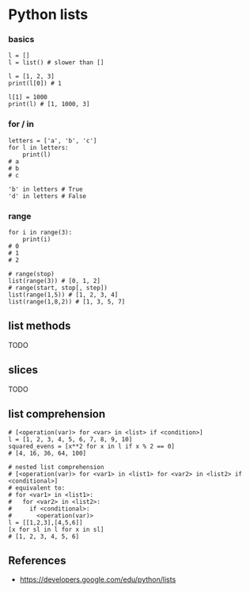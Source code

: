 # Python lists

### basics
```
l = []
l = list() # slower than []

l = [1, 2, 3]
print(l[0]) # 1

l[1] = 1000
print(l) # [1, 1000, 3]
```

### for / in

```
letters = ['a', 'b', 'c']
for l in letters:
    print(l)
# a
# b
# c

'b' in letters # True
'd' in letters # False
```

### range

```
for i in range(3):
    print(i)  
# 0
# 1
# 2

# range(stop)
list(range(3)) # [0, 1, 2]
# range(start, stop[, step])
list(range(1,5)) # [1, 2, 3, 4]
list(range(1,8,2)) # [1, 3, 5, 7]
```

## list methods

TODO

## slices

TODO

## list comprehension

```
# [<operation(var)> for <var> in <list> if <condition>]
l = [1, 2, 3, 4, 5, 6, 7, 8, 9, 10]
squared_evens = [x**2 for x in l if x % 2 == 0]
# [4, 16, 36, 64, 100]

# nested list comprehension
# [<operation(var)> for <var1> in <list1> for <var2> in <list2> if <conditional>]
# equivalent to:
# for <var1> in <list1>:
#   for <var2> in <list2>:
#     if <conditional>:
#       <operation(var)>
l = [[1,2,3],[4,5,6]]
[x for sl in l for x in sl]
# [1, 2, 3, 4, 5, 6]

```

## References

* https://developers.google.com/edu/python/lists
